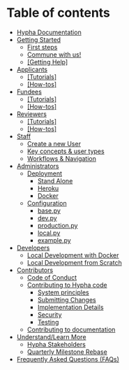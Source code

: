# Table of contents

* [Hypha Documentation](README.md)
* [Getting Started](gettingstarted/README.md)
  * [First steps](gettingstarted/first-steps.md)
  * [Commune with us!](gettingstarted/commune-with-us.md)
  * [\[Getting Help\]](gettingstarted/getting-help.md)
* [Applicants](applicants/README.md)
  * [\[Tutorials\]](applicants/tutorials.md)
  * [\[How-tos\]](applicants/how-tos.md)
* [Fundees](fundees/README.md)
  * [\[Tutorials\]](fundees/tutorials.md)
  * [\[How-tos\]](fundees/how-tos.md)
* [Reviewers](reviewers/README.md)
  * [\[Tutorials\]](reviewers/tutorials.md)
  * [\[How-tos\]](reviewers/how-tos.md)
* [Staff](staff/README.md)
  * [Create a new User](staff/CreateUsers.md)
  * [Key concepts & user types](staff/hypha\_roles.md)
  * [Workflows & Navigation](staff/workflows-and-navigation.md)
* [Administrators](administrators/README.md)
  * [Deployment](administrators/deployment/README.md)
    * [Stand Alone](administrators/deployment/stand-alone.md)
    * [Heroku](administrators/deployment/heroku.md)
    * [Docker](administrators/deployment/docker.md)
  * [Configuration](configuration/README.md)
    * [base.py](administrators/configuration/base.py.md)
    * [dev.py](administrators/configuration/dev.py.md)
    * [production.py](administrators/configuration/production.py.md)
    * [local.py](administrators/configuration/local.py.md)
    * [example.py](administrators/configuration/example.py.md)
* [Developers](developers/README.md)
  * [Local Development with Docker](developers/localdeveldocker.md)
  * [Local Development from Scratch](developers/localdevelscratch.md)
* [Contributors](contributors/README.md)
  * [Code of Conduct](contributors/codeofconduct.md)
  * [Contributing to Hypha code](contributors/code/README.md)
    * [System principles](contributors/code/systemprinciples.md)
    * [Submitting Changes](contributors/code/submittingchanges.md)
    * [Implementation Details](contributors/code/implementationdetails.md)
    * [Security](contributors/code/security.md)
    * [Testing](contributors/code/testing.md)
  * [Contributing to documentation](contributors/contributing-to-documentation.md)
* [Understand/Learn More](understandlearnmore/README.md)
  * [Hypha Stakeholders](understandlearnmore/HyphaStakeholders.md)
  * [Quarterly Milestone Rebase](understandlearnmore/quarterlymilestonerebase.md)
* [Frequently Asked Questions (FAQs)](frequently-asked-questions-faqs.md)
